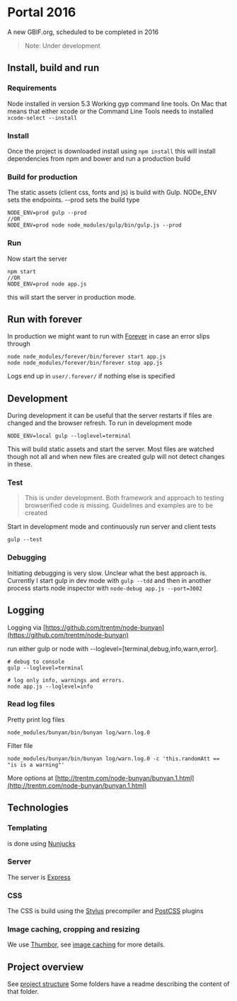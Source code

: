 # Portal 2016
A new GBIF.org, scheduled to be completed in 2016

> Note: Under development



## Install, build and run

### Requirements
Node installed in version 5.3
Working gyp command line tools. On Mac that means that either xcode or the Command Line Tools needs to installed
`xcode-select --install`

### Install
Once the project is downloaded install using
`npm install`
this will install dependencies from npm and bower and run a production build

### Build for production
The static assets (client css, fonts and js) is build with Gulp. NODe_ENV sets the endpoints. --prod sets the build type
```
NODE_ENV=prod gulp --prod
//OR
NODE_ENV=prod node node_modules/gulp/bin/gulp.js --prod
```

### Run
Now start the server
```
npm start
//OR
NODE_ENV=prod node app.js
```
this will start the server in production mode.

## Run with forever
In production we might want to run with [Forever](https://github.com/foreverjs/forever) in case an error slips through
```
node node_modules/forever/bin/forever start app.js
node node_modules/forever/bin/forever stop app.js
```
Logs end up in `user/.forever/` if nothing else is specified




## Development
During development it can be useful that the server restarts if files are changed and the browser refresh. To run in development mode
```
NODE_ENV=local gulp --loglevel=terminal
```
This will build static assets and start the server.
Most files are watched though not all and when new files are created gulp will not detect changes in these.

### Test
> This is under development. Both framework and approach to testing browserified code is missing. Guidelines and examples are to be created

Start in development mode and continuously run server and client tests
```
gulp --test
```

### Debugging
Initiating debugging is very slow. Unclear what the best approach is. Currently I start gulp in dev mode with `gulp --tdd` and then in another process starts node inspector with `node-debug app.js --port=3002`


## Logging
Logging via [https://github.com/trentm/node-bunyan](https://github.com/trentm/node-bunyan)

run either gulp or node with --loglevel=[terminal,debug,info,warn,error].
```
# debug to console
gulp --loglevel=terminal

# log only info, warnings and errors.
node app.js --loglevel=info
```

### Read log files
Pretty print log files

```
node_modules/bunyan/bin/bunyan log/warn.log.0
```

Filter file

```
node_modules/bunyan/bin/bunyan log/warn.log.0 -c 'this.randomAtt == "is is a warning"'
```

More options at [http://trentm.com/node-bunyan/bunyan.1.html](http://trentm.com/node-bunyan/bunyan.1.html)


## Technologies

### Templating
is done using [Nunjucks](https://mozilla.github.io/nunjucks/)

### Server
The server is [Express](http://expressjs.com/)

### CSS
The CSS is build using the [Stylus](http://stylus-lang.com/) precompiler and [PostCSS](https://github.com/postcss/postcss) plugins

### Image caching, cropping and resizing
We use [Thumbor](http://thumbor.org), see [image caching](./image_caching.md) for more details.


## Project overview
See [project structure](project_structure.md)
Some folders have a readme describing the content of that folder.
